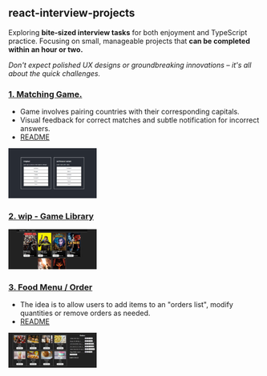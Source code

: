## react-interview-projects

Exploring **bite-sized interview tasks** for both enjoyment and TypeScript practice. Focusing on small, manageable projects that **can be completed within an hour or two.**

*Don't expect polished UX designs or groundbreaking innovations – it's all about the quick challenges.*

### <a href="/1-matching-game/">1. Matching Game.</a>
  - Game involves pairing countries with their corresponding capitals.
  - Visual feedback for correct matches and subtle notification for incorrect answers.
  - <a href="/1-matching-game/README.md">README</a>
<img src="https://github.com/Bembit/react-interview-projects/blob/main/1.png" width="35%">

### <a href="/"> 2. wip - Game Library </a>
<img src="https://github.com/Bembit/react-interview-projects/blob/main/2.png" width="35%">

### <a href="/3-food-ordering/">3. Food Menu / Order</a>
  - The idea is to allow users to add items to an "orders list", modify quantities or remove orders as needed.
  - <a href="/3-food-ordering/README.md">README</a>
<img src="https://github.com/Bembit/react-interview-projects/blob/main/3.png" width="35%">
